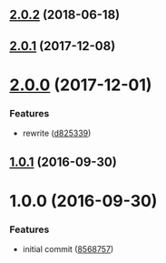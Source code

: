 <a name="2.0.2"></a>
## [2.0.2](https://github.com/poppinss/haye/compare/v2.0.1...v2.0.2) (2018-06-18)



<a name="2.0.1"></a>
## [2.0.1](https://github.com/poppinss/haye/compare/v2.0.0...v2.0.1) (2017-12-08)



<a name="2.0.0"></a>
# [2.0.0](https://github.com/poppinss/haye/compare/v1.0.1...v2.0.0) (2017-12-01)


### Features

* rewrite ([d825339](https://github.com/poppinss/haye/commit/d825339))



<a name="1.0.1"></a>
## [1.0.1](https://github.com/poppinss/haye/compare/v1.0.0...v1.0.1) (2016-09-30)



<a name="1.0.0"></a>
# 1.0.0 (2016-09-30)


### Features

* initial commit ([8568757](https://github.com/poppinss/haye/commit/8568757))



